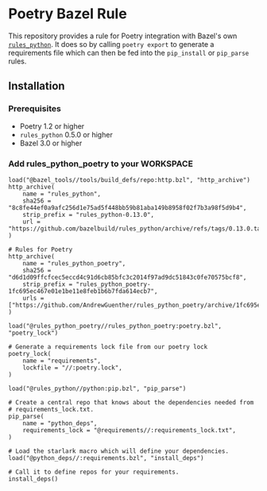 # Poetry Bazel Rule

This repository provides a rule for Poetry integration with Bazel's
own [`rules_python`](https://github.com/bazelbuild/rules_python). It does so
by calling `poetry export` to generate a requirements file which can then be
fed into the `pip_install` or `pip_parse` rules.

## Installation

### Prerequisites

* Poetry 1.2 or higher
* `rules_python` 0.5.0 or higher
* Bazel 3.0 or higher

### Add rules_python_poetry to your WORKSPACE

```
load("@bazel_tools//tools/build_defs/repo:http.bzl", "http_archive")
http_archive(
    name = "rules_python",
    sha256 = "8c8fe44ef0a9afc256d1e75ad5f448bb59b81aba149b8958f02f7b3a98f5d9b4",
    strip_prefix = "rules_python-0.13.0",
    url = "https://github.com/bazelbuild/rules_python/archive/refs/tags/0.13.0.tar.gz",
)

# Rules for Poetry
http_archive(
    name = "rules_python_poetry",
    sha256 = "d6d1d09ffcfcec5eccd4c91d6cb85bfc3c2014f97ad9dc51843c0fe70575bcf8",
    strip_prefix = "rules_python_poetry-1fc695ec467e01e1be11e8feb1b6b7fda614ecb7",
    urls = ["https://github.com/AndrewGuenther/rules_python_poetry/archive/1fc695ec467e01e1be11e8feb1b6b7fda614ecb7.tar.gz"],
)

load("@rules_python_poetry//rules_python_poetry:poetry.bzl", "poetry_lock")

# Generate a requirements lock file from our poetry lock
poetry_lock(
    name = "requirements",
    lockfile = "//:poetry.lock",
)

load("@rules_python//python:pip.bzl", "pip_parse")

# Create a central repo that knows about the dependencies needed from
# requirements_lock.txt.
pip_parse(
    name = "python_deps",
    requirements_lock = "@requirements//:requirements_lock.txt",
)

# Load the starlark macro which will define your dependencies.
load("@python_deps//:requirements.bzl", "install_deps")

# Call it to define repos for your requirements.
install_deps()
```
